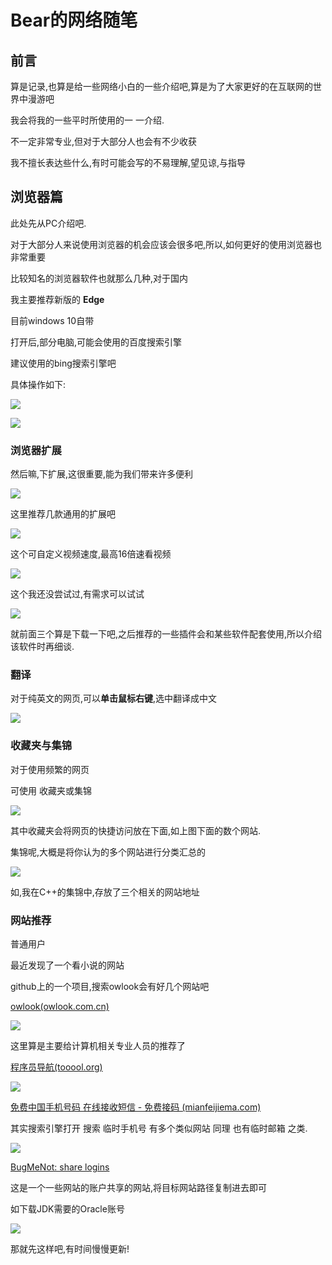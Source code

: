 # Bear的网络随笔

## 前言

算是记录,也算是给一些网络小白的一些介绍吧,算是为了大家更好的在互联网的世界中漫游吧

我会将我的一些平时所使用的一 一介绍.

不一定非常专业,但对于大部分人也会有不少收获

我不擅长表达些什么,有时可能会写的不易理解,望见谅,与指导

## 浏览器篇

此处先从PC介绍吧.

对于大部分人来说使用浏览器的机会应该会很多吧,所以,如何更好的使用浏览器也非常重要

比较知名的浏览器软件也就那么几种,对于国内

我主要推荐新版的     **Edge**

目前windows 10自带

打开后,部分电脑,可能会使用的百度搜索引擎

建议使用的bing搜索引擎吧

具体操作如下:

![](./img/随笔-浏览器1.png)

![](./img/随笔-浏览器2.png)

### 浏览器扩展 

然后嘛,下扩展,这很重要,能为我们带来许多便利

![](./img/随笔-浏览器3.png)

这里推荐几款通用的扩展吧

![](./img/随笔-浏览器-扩展1.png)

这个可自定义视频速度,最高16倍速看视频

![](./img/随笔-浏览器-扩展2.png)

这个我还没尝试过,有需求可以试试

![](./img/随笔-浏览器-扩展3.png)

就前面三个算是下载一下吧,之后推荐的一些插件会和某些软件配套使用,所以介绍该软件时再细谈.

### 翻译

对于纯英文的网页,可以**单击鼠标右键**,选中翻译成中文

![](./img/随笔-浏览器-翻译.png)

### 收藏夹与集锦

对于使用频繁的网页

可使用 收藏夹或集锦

![](./img/随笔-浏览器-收藏夹.png)

其中收藏夹会将网页的快捷访问放在下面,如上图下面的数个网站.

集锦呢,大概是将你认为的多个网站进行分类汇总的

![](./img/随笔-浏览器-集锦.png)

如,我在C++的集锦中,存放了三个相关的网站地址

### 网站推荐

普通用户

最近发现了一个看小说的网站

github上的一个项目,搜索owlook会有好几个网站吧

[owlook(owlook.com.cn)](https://www.owlook.com.cn/)

![](img/随笔-浏览器-网站4.png)

这里算是主要给计算机相关专业人员的推荐了

[程序员导航(tooool.org)](http://tooool.org/)

![](./img/随笔-浏览器-网站.png)

[免费中国手机号码 在线接收短信 - 免费接码 (mianfeijiema.com)](https://mianfeijiema.com/sms/8616517525571)

其实搜索引擎打开     搜索 临时手机号   有多个类似网站   同理   也有临时邮箱 之类.

![](./img/随笔-浏览器-网站2.png)

[BugMeNot: share logins](http://bugmenot.com/)

这是一个一些网站的账户共享的网站,将目标网站路径复制进去即可

如下载JDK需要的Oracle账号

![](./img/随笔-浏览器-网站3.png)

那就先这样吧,有时间慢慢更新!

